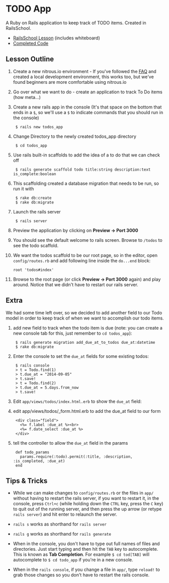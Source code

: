 # TODO App

A Ruby on Rails application to keep track of TODO items.
Created in RailsSchool. 

 - [RailsSchool Lesson](http://www.railsschool.org/l/todo-create-your-first-ruby-on-rails-app) (includes whiteboard)
 - [Completed Code](https://github.com/rails-school/todo_app_lesson01)

## Lesson Outline

1. Create a new nitrous.io environment - If you've followed the [FAQ](http://www.railsschool.org/faq) and created a local development environment, this works too, but we've found beginners are more comfortable using nitrous.io

1. Go over what we want to do - create an application to track To Do items (how meta...)

1. Create a new rails app in the console (It's that space on the bottom that ends in a `$`, so we'll use a `$` to indicate commands that you should run in the console) 

        $ rails new todos_app

4. Change Directory to the newly created todos_app directory 

        $ cd todos_app
         
5. Use rails built-in scaffolds to add the idea of a to do that we can check off 

        $ rails generate scaffold todo title:string description:text is_complete:boolean
         
6. This scaffolding created a database migration that needs to be run, so run it with 

        $ rake db:create
        $ rake db:migrate
         
7. Launch the rails server 

        $ rails server
         
8. Preview the application by clicking on **Preview → Port 3000**

9. You should see the default welcome to rails screen. Browse to `/todos` to see the todo scaffold. 

10. We want the todos scaffold to be our root page, so in the editor, open `config/routes.rb` and add following line inside the `do...end` block:  

        root 'todos#index'
         
11. Browse to the root page (or click **Preview → Port 3000** again) and play around. Notice that we didn't have to restart our rails server.

## Extra

We had some time left over, so we decided to add another field to our Todo model in order to keep track of when we want to accomplish our todo items.

1. add new field to track when the todo item is due (note: you can create a new console tab for this, just remember to `cd todos_app`):
    
        $ rails generate migration add_due_at_to_todos due_at:datetime
        $ rake db:migrate

1. Enter the console to set the `due_at` fields for some existing todos:

        $ rails console
        > t = Todo.find(1)
        > t.due_at = "2014-09-05"
        > t.save!
        > t = Todo.find(2)
        > t.due_at = 5.days.from_now
        > t.save!

1. Edit `app/views/todos/index.html.erb` to show the `due_at` field:

1. edit app/views/todos/_form.html.erb to add the due_at field to our form

        <div class="field">
          <%= f.label :due_at %><br>
          <%= f.date_select :due_at %>
        </div>

1. tell the controller to allow the `due_at` field in the params

        def todo_params
          params.require(:todo).permit(:title, :description, :is_completed, :due_at)
        end
    

## Tips & Tricks

- While we can make changes to `config/routes.rb` or the files in `app/` without having to restart the rails server, if you want to restart it, in the console, press `Ctrl+c` (while holding down the `CTRL` key, press the `C` key) to quit out of the running server, and then press the up arrow (or retype `rails server`) and hit enter to relaunch the server.

- `rails s` works as shorthand for `rails server`

- `rails g` works as shorthand for `rails generate` 

- When in the console, you don't have to type out full names of files and directories. Just start typing and then hit the `TAB` key to autocomplete. This is known as __Tab Completion__. For example `$ cd tod[TAB]` will autocomplete to `$ cd todo_app` if you're in a new console.

- When in the `rails console`, if you change a file in `app/`, type `reload!` to grab those changes so you don't have to restart the rails console.

